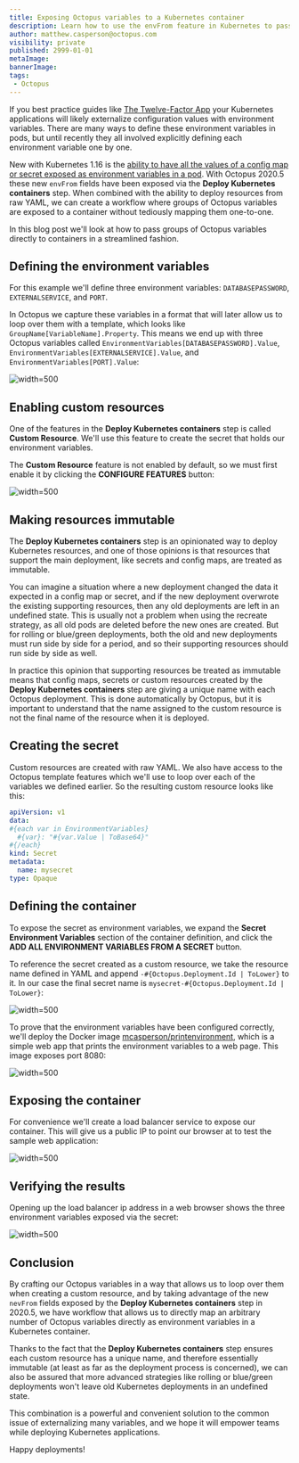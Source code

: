 ```yaml
---
title: Exposing Octopus variables to a Kubernetes container
description: Learn how to use the envFrom feature in Kubernetes to pass groups of variables to a container.
author: matthew.casperson@octopus.com
visibility: private
published: 2999-01-01
metaImage: 
bannerImage: 
tags:
 - Octopus
---
```


If you best practice guides like [The Twelve-Factor App](https://12factor.net/) your Kubernetes applications will likely externalize configuration values with environment variables. There are many ways to define these environment variables in pods, but until recently they all involved explicitly defining each environment variable one by one.

New with Kubernetes 1.16 is the [ability to have all the values of a config map or secret exposed as environment variables in a pod](https://kubernetes.io/docs/tasks/configure-pod-container/configure-pod-configmap/#configure-all-key-value-pairs-in-a-configmap-as-container-environment-variables). With Octopus 2020.5 these new `envFrom` fields have been exposed via the **Deploy Kubernetes containers** step. When combined with the ability to deploy resources from raw YAML, we can create a workflow where groups of Octopus variables are exposed to a container without tediously mapping them one-to-one.

In this blog post we'll look at how to pass groups of Octopus variables directly to containers in a streamlined fashion.

## Defining the environment variables

For this example we'll define three environment variables: `DATABASEPASSWORD`, `EXTERNALSERVICE`, and `PORT`.

In Octopus we capture these variables in a format that will later allow us to loop over them with a template, which looks like `GroupName[VariableName].Property`. This means we end up with three Octopus variables called `EnvironmentVariables[DATABASEPASSWORD].Value`, `EnvironmentVariables[EXTERNALSERVICE].Value`, and `EnvironmentVariables[PORT].Value`:

![](variables.png "width=500")

## Enabling custom resources

One of the features in the **Deploy Kubernetes containers** step is called **Custom Resource**. We'll use this feature to create the secret that holds our environment variables.

The **Custom Resource** feature is not enabled by default, so we must first enable it by clicking the **CONFIGURE FEATURES** button:

![](custom-resource-feature.png "width=500")

## Making resources immutable

The **Deploy Kubernetes containers** step is an opinionated way to deploy Kubernetes resources, and one of those opinions is that resources that support the main deployment, like secrets and config maps, are treated as immutable.

You can imagine a situation where a new deployment changed the data it expected in a config map or secret, and if the new deployment overwrote the existing supporting resources, then any old deployments are left in an undefined state. This is usually not a problem when using the recreate strategy, as all old pods are deleted before the new ones are created. But for rolling or blue/green deployments, both the old and new deployments must run side by side for a period, and so their supporting resources should run side by side as well.

In practice this opinion that supporting resources be treated as immutable means that config maps, secrets or custom resources created by the **Deploy Kubernetes containers** step are giving a unique name with each Octopus deployment. This is done automatically by Octopus, but it is important to understand that the name assigned to the custom resource is not the final name of the resource when it is deployed.

## Creating the secret

Custom resources are created with raw YAML. We also have access to the Octopus template features which we'll use to loop over each of the variables we defined earlier. So the resulting custom resource looks like this:

```YAML
apiVersion: v1
data:
#{each var in EnvironmentVariables}
  #{var}: "#{var.Value | ToBase64}"
#{/each}
kind: Secret
metadata:  
  name: mysecret
type: Opaque
```

## Defining the container

To expose the secret as environment variables, we expand the **Secret Environment Variables** section of the container definition, and click the **ADD ALL ENVIRONMENT VARIABLES FROM A SECRET** button.

To reference the secret created as a custom resource, we take the resource name defined in YAML and append `-#{Octopus.Deployment.Id | ToLower}` to it. In our case the final secret name is `mysecret-#{Octopus.Deployment.Id | ToLower}`:

![](env-from-container.png "width=500")

To prove that the environment variables have been configured correctly, we'll deploy the Docker image [mcasperson/printenvironment](https://hub.docker.com/r/mcasperson/printenvironment), which is a simple web app that prints the environment variables to a web page. This image exposes port 8080:

![](container.png "width=500")

## Exposing the container

For convenience we'll create a load balancer service to expose our container. This will give us a public IP to point our browser at to test the sample web application:

![](service.png "width=500")

## Verifying the results

Opening up the load balancer ip address in a web browser shows the three environment variables exposed via the secret:

![](sample-app.png "width=500")

## Conclusion

By crafting our Octopus variables in a way that allows us to loop over them when creating a custom resource, and by taking advantage of the new `nevFrom` fields exposed by the **Deploy Kubernetes containers** step in 2020.5, we have workflow that allows us to directly map an arbitrary number of Octopus variables directly as environment variables in a Kubernetes container.

Thanks to the fact that the **Deploy Kubernetes containers** step ensures each custom resource has a unique name, and therefore essentially immutable (at least as far as the deployment process is concerned), we can also be assured that more advanced strategies like rolling or blue/green deployments won't leave old Kubernetes deployments in an undefined state.

This combination is a powerful and convenient solution to the common issue of externalizing many variables, and we hope it will empower teams while deploying Kubernetes applications.

Happy deployments!